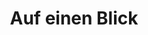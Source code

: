 ---
title: "Auf einen Blick"
description: "Wheel of Heaven is a knowledge base exploring the working hypothesis that life on Earth was intelligently designed by an extraterrestrial civilization, the so-called Elohim."
weight: 100
---